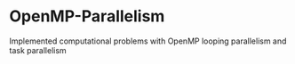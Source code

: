 # OpenMP-Parallelism
Implemented computational problems with OpenMP looping parallelism and task parallelism
